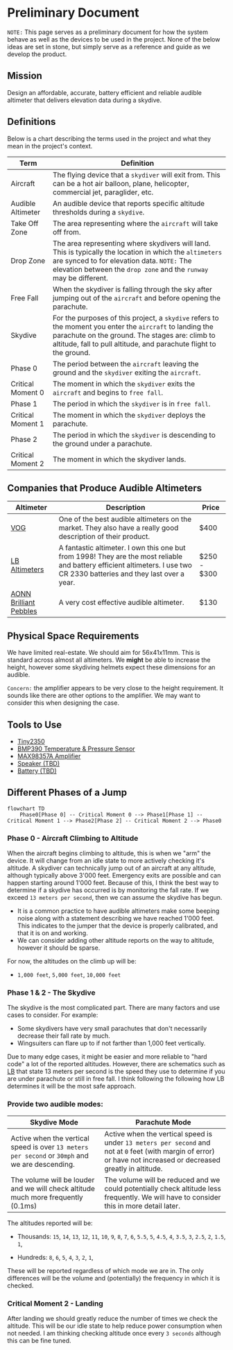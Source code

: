 # Preliminary Document

`NOTE:` This page serves as a preliminary document for how the system behave as well
as the devices to be used in the project. None of the below ideas are set in stone,
but simply serve as a reference and guide as we develop the product.

## Mission

Design an affordable, accurate, battery efficient and reliable audible altimeter that
delivers elevation data during a skydive.

## Definitions

Below is a chart describing the terms used in the project and what they mean in the project's context.

| Term | Definition |
| --- | --- |
| Aircraft | The flying device that a `skydiver` will exit from. This can be a hot air balloon, plane, helicopter, commercial jet, paraglider, etc.
| Audible Altimeter | An audible device that reports specific altitude thresholds during a `skydive`. |
| Take Off Zone | The area representing where the `aircraft` will take off from.
| Drop Zone | The area representing where skydivers will land. This is typically the location in which the `altimeters` are synced to for elevation data. `NOTE:` The elevation between the `drop zone` and the `runway` may be different.
| Free Fall | When the skydiver is falling through the sky after jumping out of the `aircraft` and before opening the parachute.
| Skydive | For the purposes of this project, a `skydive` refers to the moment you enter the `aircraft` to landing the parachute on the ground. The stages are: climb to altitude, fall to pull altitude, and parachute flight to the ground. |
| Phase 0 | The period between the `aircraft` leaving the ground and the `skydiver` exiting the `aircraft`.
| Critical Moment 0 | The moment in which the `skydiver` exits the `aircraft` and begins to `free fall`.
| Phase 1 | The period in which the `skydiver` is in `free fall`.
| Critical Moment 1 | The moment in which the `skydiver` deploys the parachute.
| Phase 2 | The period in which the `skydiver` is descending to the ground under a parachute.
| Critical Moment 2 | The moment in which the skydiver lands.

## Companies that Produce Audible Altimeters

| Altimeter | Description | Price |
| --- | --- | -- |
| [VOG](https://vog.ee/) | One of the best audible altimeters on the market. They also have a really good description of their product. | $400 
| [LB Altimeters](https://www.lbaltimeters.com/consumer/solo-ii.html) | A fantastic altimeter. I own this one but from 1998! They are the most reliable and battery efficient altimeters. I use two CR 2330 batteries and they last over a year. | $250 - $300
| [AONN Brilliant Pebbles](https://www.aon2.co.uk/products/brilliant-pebbles-wireless/) | A very cost effective audible altimeter. | $130


## Physical Space Requirements

We have limited real-estate. We should aim for 56x41x11mm. This is standard across almost all altimeters. We <b>might</b>
be able to increase the height, however some skydiving helmets expect these dimensions for an audible.

`Concern:` the amplifier appears to be very close to the height requirement. It sounds like there are
other options to the amplifier. We may want to consider this when designing the case.

## Tools to Use

- [Tiny2350](https://shop.pimoroni.com/products/tiny-2350?variant=42092638699603)
- [BMP390 Temperature & Pressure Sensor](https://www.adafruit.com/product/4816)
- [MAX98357A Amplifier](https://www.adafruit.com/product/3006)
- [Speaker (TBD)](./InitialDesignIdeas.md)
- [Battery (TBD)](./InitialDesignIdeas.md)

## Different Phases of a Jump

```mermaid
flowchart TD
    Phase0[Phase 0] -- Critical Moment 0 --> Phase1[Phase 1] -- Critical Moment 1 --> Phase2[Phase 2] -- Critical Moment 2 --> Phase0
```

### Phase 0 - Aircraft Climbing to Altitude

When the aircraft begins climbing to altitude, this is when we "arm" the device. It will change
from an idle state to more actively checking it's altitude. A skydiver can technically jump out of an aircraft
at any altitude, although typically above 3'000 feet. Emergency exits are possible and can happen starting
around 1'000 feet. Because of this, I think the best way to determine if a skydive has occurred is by
monitoring the fall rate. If we exceed `13 meters per second`, then we can assume the skydive has begun.

- It is a common practice to have audible altimeters make some beeping noise along with a statement
describing we have reached 1'000 feet. This indicates to the jumper that the device is properly calibrated,
and that it is on and working.
- We can consider adding other altitude reports on the way to altitude, however it should be sparse.

For now, the altitudes on the climb up will be:

- `1,000 feet`, `5,000 feet`, `10,000 feet`

### Phase 1 & 2 - The Skydive

The skydive is the most complicated part. There are many factors and use cases to consider. For example:

- Some skydivers have very small parachutes that don't necessarily decrease their fall rate by much.
- Wingsuiters can flare up to if not farther than 1,000 feet vertically.

Due to many edge cases, it might be easier and more reliable to "hard code" a lot of the reported
altitudes. However, there are schematics such as [LB](https://www.aon2.co.uk/products/brilliant-pebbles-wireless/) 
that state 13 meters per second is the speed they use to determine if you are under parachute or
still in free fall. I think following the following how LB determines it will be the most
safe approach.

### Provide two audible modes:

| Skydive Mode | Parachute Mode |
| -- | -- |
| Active when the vertical speed is over `13 meters per second` or `30mph` and we are descending. | Active when the vertical speed is under `13 meters per second` and not at `0` feet (with margin of error) or have not increased or decreased greatly in altitude. |
| The volume will be louder and we will check altitude much more frequently (0.1ms) | The volume will be reduced and we could potentially check altitude less frequently. We will have to consider this in more detail later.


The altitudes reported will be:

- Thousands: `15`, `14`, `13`, `12`, `11`, `10`, `9`, `8`, `7`, `6`, `5.5`, `5`, `4.5`,
`4`, `3.5`, `3`, `2.5`, `2`, `1.5`, `1`,

- Hundreds: `8`, `6`, `5`, `4`, `3`, `2`, `1`,

These will be reported regardless of which mode we are in. The only differences will be the volume
and (potentially) the frequency in which it is checked.

### Critical Moment 2 - Landing

After landing we should greatly reduce the number of times we check the altitude. This will be our idle state
to help reduce power consumption when not needed. I am thinking checking altitude once every `3 seconds` although
this can be fine tuned.
